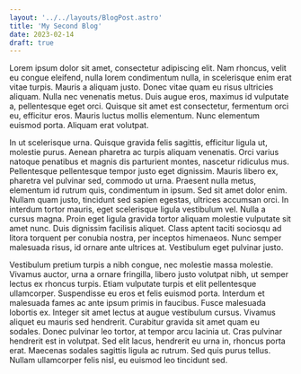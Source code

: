 ```yaml
---
layout: '../../layouts/BlogPost.astro'
title: 'My Second Blog'
date: 2023-02-14
draft: true
---
```


Lorem ipsum dolor sit amet, consectetur adipiscing elit. Nam rhoncus, velit eu congue eleifend, nulla lorem condimentum nulla, in scelerisque enim erat vitae turpis. Mauris a aliquam justo. Donec vitae quam eu risus ultricies aliquam. Nulla nec venenatis metus. Duis augue eros, maximus id vulputate a, pellentesque eget orci. Quisque sit amet est consectetur, fermentum orci eu, efficitur eros. Mauris luctus mollis elementum. Nunc elementum euismod porta. Aliquam erat volutpat.

In ut scelerisque urna. Quisque gravida felis sagittis, efficitur ligula ut, molestie purus. Aenean pharetra ac turpis aliquam venenatis. Orci varius natoque penatibus et magnis dis parturient montes, nascetur ridiculus mus. Pellentesque pellentesque tempor justo eget dignissim. Mauris libero ex, pharetra vel pulvinar sed, commodo ut urna. Praesent nulla metus, elementum id rutrum quis, condimentum in ipsum. Sed sit amet dolor enim. Nullam quam justo, tincidunt sed sapien egestas, ultrices accumsan orci. In interdum tortor mauris, eget scelerisque ligula vestibulum vel. Nulla a cursus magna. Proin eget ligula gravida tortor aliquam molestie vulputate sit amet nunc. Duis dignissim facilisis aliquet. Class aptent taciti sociosqu ad litora torquent per conubia nostra, per inceptos himenaeos. Nunc semper malesuada risus, id ornare ante ultrices at. Vestibulum eget pulvinar justo.

Vestibulum pretium turpis a nibh congue, nec molestie massa molestie. Vivamus auctor, urna a ornare fringilla, libero justo volutpat nibh, ut semper lectus ex rhoncus turpis. Etiam vulputate turpis et elit pellentesque ullamcorper. Suspendisse eu eros et felis euismod porta. Interdum et malesuada fames ac ante ipsum primis in faucibus. Fusce malesuada lobortis ex. Integer sit amet lectus at augue vestibulum cursus. Vivamus aliquet eu mauris sed hendrerit. Curabitur gravida sit amet quam eu sodales. Donec pulvinar leo tortor, at tempor arcu lacinia ut. Cras pulvinar hendrerit est in volutpat. Sed elit lacus, hendrerit eu urna in, rhoncus porta erat. Maecenas sodales sagittis ligula ac rutrum. Sed quis purus tellus. Nullam ullamcorper felis nisl, eu euismod leo tincidunt sed.
